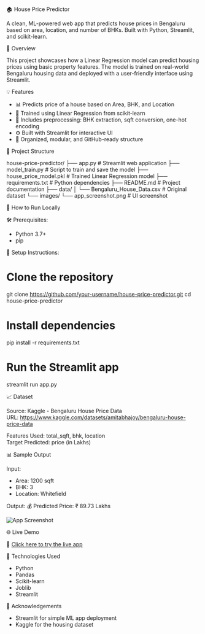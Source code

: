 🏠 House Price Predictor

A clean, ML-powered web app that predicts house prices in Bengaluru based on area, location, and number of BHKs. Built with Python, Streamlit, and scikit-learn.



📌 Overview

This project showcases how a Linear Regression model can predict housing prices using basic property features. The model is trained on real-world Bengaluru housing data and deployed with a user-friendly interface using Streamlit.



💡 Features

- 📊 Predicts price of a house based on Area, BHK, and Location
- 🧠 Trained using Linear Regression from scikit-learn
- 🧹 Includes preprocessing: BHK extraction, sqft conversion, one-hot encoding
- ⚙️ Built with Streamlit for interactive UI
- 📁 Organized, modular, and GitHub-ready structure



📁 Project Structure

house-price-predictor/
├── app.py                  # Streamlit web application
├── model_train.py          # Script to train and save the model
├── house_price_model.pkl   # Trained Linear Regression model
├── requirements.txt        # Python dependencies
├── README.md               # Project documentation
├── data/
│   └── Bengaluru_House_Data.csv # Original dataset
└── images/
    └── app_screenshot.png  # UI screenshot



🚀 How to Run Locally

🛠️ Prerequisites:
- Python 3.7+
- pip



🔧 Setup Instructions:

# Clone the repository
git clone https://github.com/your-username/house-price-predictor.git
cd house-price-predictor

# Install dependencies
pip install -r requirements.txt

# Run the Streamlit app
streamlit run app.py



📈 Dataset

Source: Kaggle - Bengaluru House Price Data  
URL: https://www.kaggle.com/datasets/amitabhajoy/bengaluru-house-price-data

Features Used: total_sqft, bhk, location  
Target Predicted: price (in Lakhs)



📊 Sample Output

Input:
- Area: 1200 sqft
- BHK: 3
- Location: Whitefield

Output:
💰 Predicted Price: ₹ 89.73 Lakhs

![App Screenshot](https://https://github.com/Vikasni-S-06/house-price-predictor/blob/main/images/house%20predictor%20page.png)





🌐 Live Demo

🔗 [Click here to try the live app](https://vikasni-06-house-price-predictor-push.streamlit.app/)



🧠 Technologies Used

- Python  
- Pandas  
- Scikit-learn  
- Joblib  
- Streamlit  



🙌 Acknowledgements

- Streamlit for simple ML app deployment  
- Kaggle for the housing dataset  

